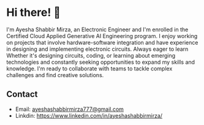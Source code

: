 # Hi there! 👋
I'm Ayesha Shabbir Mirza, an Electronic Engineer and I'm enrolled in the Certified Cloud Applied Generative AI Engineering program. 
I enjoy working on projects that involve hardware-software integration and have experience in designing and implementing electronic circuits. 
Always eager to learn Whether it's designing circuits, coding, or learning about emerging technologies and constantly seeking opportunities to expand my skills and knowledge. 
I'm ready to collaborate with teams to tackle complex challenges and find creative solutions. 

## Contact
- Email: ayeshashabbirmirza777@gmail.com
- Linkdin: https://www.linkedin.com/in/ayeshashabbirmirza/
